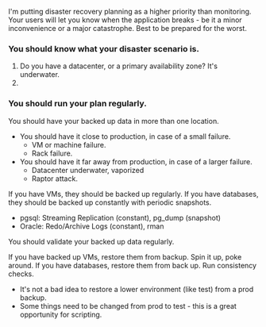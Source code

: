 I'm putting disaster recovery planning as a higher priority than monitoring. Your users will let you know 
when the application breaks - be it a minor inconvenience or a major catastrophe. Best to be prepared for
the worst. 

### You should know what your disaster scenario is.
1. Do you have a datacenter, or a primary availability zone? It's underwater.
2. 

### You should run your plan regularly. 

You should have your backed up data in more than one location.
   - You should have it close to production, in case of a small failure.
      - VM or machine failure.
      - Rack failure. 
   - You should have it far away from production, in case of a larger failure.
      - Datacenter underwater, vaporized
      - Raptor attack. 

If you have VMs, they should be backed up regularly.
If you have databases, they should be backed up constantly with periodic snapshots. 
   - pgsql: Streaming Replication (constant), pg_dump (snapshot)
   - Oracle: Redo/Archive Logs (constant), rman


You should validate your backed up data regularly.

If you have backed up VMs, restore them from backup. Spin it up, poke around.
If you have databases, restore them from back up. Run consistency checks. 
   - It's not a bad idea to restore a lower environment (like test) from a prod backup.
   - Some things need to be changed from prod to test - this is a great opportunity for scripting. 
